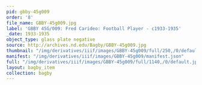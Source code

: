 ```yaml
---
pid: gbby-45g009
order: '8'
file_name: GBBY-45g009.jpg
label: 'GBBY 45G/009: Fred Carideo: Football Player - c1933-1935'
_date: 1933-1935
object_type: glass plate negative
source: http://archives.nd.edu/Bagby/GBBY-45g009.jpg
thumbnail: "/img/derivatives/iiif/images/GBBY-45g009/full/250,/0/default.jpg"
manifest: "/img/derivatives/iiif/images/GBBY-45g009/manifest.json"
full: "/img/derivatives/iiif/images/GBBY-45g009/full/1140,/0/default.jpg"
layout: bagby_item
collection: bagby
---
```

